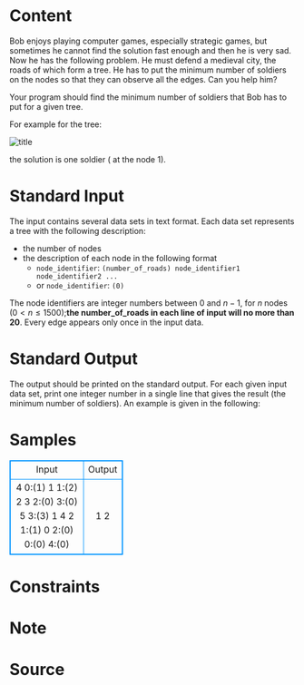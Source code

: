 
# Content

Bob enjoys playing computer games, especially strategic games, but sometimes he cannot find the solution fast enough and then he is very sad. Now he has the following problem. He must defend a medieval city, the roads of which form a tree. He has to put the minimum number of soldiers on the nodes so that they can observe all the edges. Can you help him? 

Your program should find the minimum number of soldiers that Bob has to put for a given tree. 

For example for the tree: 

![title](/source/lutece/strategic-game/img/aHR0cHM6Ly9hY20udWVzdGMuZWR1LmNuL21lZGlhL2ltYWdlL3Byb2JsZW0vNDIzLzIwMTQwODE0MTgzNDA5NjUwOS5naWY=.gif)

the solution is one soldier ( at the node $1$).

# Standard Input

The input contains several data sets in text format. Each data set represents a tree with the following description:
* the number of nodes
* the description of each node in the following format
  * `node_identifier`: `(number_of_roads) node_identifier1 node_identifier2 ...` 
  * or `node_identifier`: `(0)`

The node identifiers are integer numbers between $0$ and $n-1$, for $n$ nodes ($0 < n \leq 1500$);**the number_of_roads in each line of input will no more than $20$**. Every edge appears only once in the input data.

# Standard Output

The output should be printed on the standard output. For each given input data set, print one integer number in a single line that gives the result (the minimum number of soldiers). An example is given in the following:

# Samples

<style>
        table,table tr th, table tr td { border:1px solid #0094ff; }
        table { width: 200px; min-height: 25px; line-height: 25px; text-align: center; border-collapse: collapse;}   
    </style>
<table>
	<tr>
		<td>Input</td>
		<td>Output</td>
	</tr>
<tr><td>4
0:(1) 1
1:(2) 2 3
2:(0)
3:(0)
5
3:(3) 1 4 2
1:(1) 0
2:(0)
0:(0)
4:(0)</td><td>1
2</td></tr></table>


# Constraints



# Note



# Source


